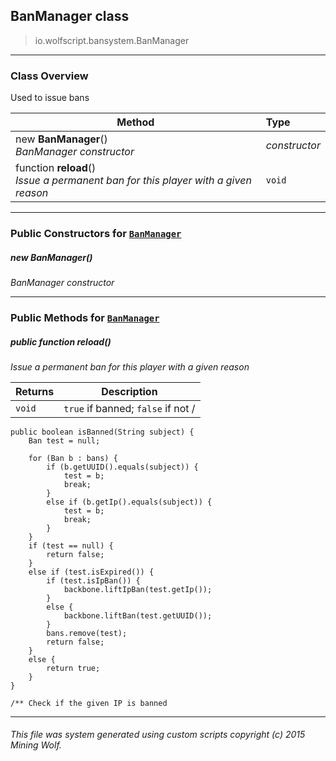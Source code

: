 ## BanManager __class__

>io.wolfscript.bansystem.BanManager

---

### Class Overview

Used to issue bans

Method | Type   
--- | :--- 
new __BanManager__() <br> _BanManager constructor_ | _constructor_
 function __reload__() <br> _Issue a permanent ban for this player with a given reason_ | `void`



---

### Public Constructors for [`BanManager`](BanManager.md)

##### <a id='banmanager'></a>new __BanManager__() 

_BanManager constructor_


---

### Public Methods for [`BanManager`](BanManager.md)

##### <a id='reload'></a>public  function __reload__()

_Issue a permanent ban for this player with a given reason_

Returns | Description
--- | --- 
`void` | `true` if banned; `false` if not /
    public boolean isBanned(String subject) {
        Ban test = null;

        for (Ban b : bans) {
            if (b.getUUID().equals(subject)) {
                test = b;
                break;
            }
            else if (b.getIp().equals(subject)) {
                test = b;
                break;
            }
        }
        if (test == null) {
            return false;
        }
        else if (test.isExpired()) {
            if (test.isIpBan()) {
                backbone.liftIpBan(test.getIp());
            }
            else {
                backbone.liftBan(test.getUUID());
            }
            bans.remove(test);
            return false;
        }
        else {
            return true;
        }
    }

    /** Check if the given IP is banned


---


###### This file was system generated using custom scripts copyright (c) 2015 Mining Wolf.
	


